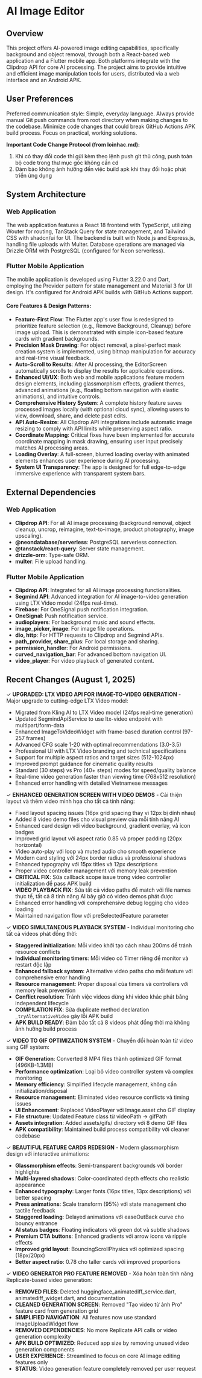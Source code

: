 # AI Image Editor

## Overview
This project offers AI-powered image editing capabilities, specifically background and object removal, through both a React-based web application and a Flutter mobile app. Both platforms integrate with the Clipdrop API for core AI processing. The project aims to provide intuitive and efficient image manipulation tools for users, distributed via a web interface and an Android APK.

## User Preferences
Preferred communication style: Simple, everyday language.
Always provide manual Git push commands from root directory when making changes to the codebase.
Minimize code changes that could break GitHub Actions APK build process.
Focus on practical, working solutions.

**Important Code Change Protocol (from loinhac.md):**
1. Khi có thay đổi code thí gửi kèm theo lệnh push git thủ công, push toàn bộ code trong thư mục gốc không cần cd
2. Đảm bảo không ảnh hưởng đến việc build apk khi thay đổi hoặc phát triển ứng dụng

## System Architecture

### Web Application
The web application features a React 18 frontend with TypeScript, utilizing Wouter for routing, TanStack Query for state management, and Tailwind CSS with shadcn/ui for UI. The backend is built with Node.js and Express.js, handling file uploads with Multer. Database operations are managed via Drizzle ORM with PostgreSQL (configured for Neon serverless).

### Flutter Mobile Application
The mobile application is developed using Flutter 3.22.0 and Dart, employing the Provider pattern for state management and Material 3 for UI design. It's configured for Android APK builds with GitHub Actions support.

#### Core Features & Design Patterns:
- **Feature-First Flow**: The Flutter app's user flow is redesigned to prioritize feature selection (e.g., Remove Background, Cleanup) before image upload. This is demonstrated with simple icon-based feature cards with gradient backgrounds.
- **Precision Mask Drawing**: For object removal, a pixel-perfect mask creation system is implemented, using bitmap manipulation for accuracy and real-time visual feedback.
- **Auto-Scroll to Results**: After AI processing, the EditorScreen automatically scrolls to display the results for applicable operations.
- **Enhanced UI/UX**: Both web and mobile applications feature modern design elements, including glassmorphism effects, gradient themes, advanced animations (e.g., floating bottom navigation with elastic animations), and intuitive controls.
- **Comprehensive History System**: A complete history feature saves processed images locally (with optional cloud sync), allowing users to view, download, share, and delete past edits.
- **API Auto-Resize**: All Clipdrop API integrations include automatic image resizing to comply with API limits while preserving aspect ratio.
- **Coordinate Mapping**: Critical fixes have been implemented for accurate coordinate mapping in mask drawing, ensuring user input precisely matches AI processing areas.
- **Loading Overlay**: A full-screen, blurred loading overlay with animated elements enhances user experience during AI processing.
- **System UI Transparency**: The app is designed for full edge-to-edge immersive experience with transparent system bars.

## External Dependencies

### Web Application
- **Clipdrop API**: For all AI image processing (background removal, object cleanup, uncrop, reimagine, text-to-image, product photography, image upscaling).
- **@neondatabase/serverless**: PostgreSQL serverless connection.
- **@tanstack/react-query**: Server state management.
- **drizzle-orm**: Type-safe ORM.
- **multer**: File upload handling.

### Flutter Mobile Application
- **Clipdrop API**: Integrated for all AI image processing functionalities.
- **Segmind API**: Advanced integration for AI image-to-video generation using LTX Video model (24fps real-time).
- **Firebase**: For OneSignal push notification integration.
- **OneSignal**: Push notification service.
- **audioplayers**: For background music and sound effects.
- **image_picker, image**: For image file operations.
- **dio, http**: For HTTP requests to Clipdrop and Segmind APIs.
- **path_provider, share_plus**: For local storage and sharing.
- **permission_handler**: For Android permissions.
- **curved_navigation_bar**: For advanced bottom navigation UI.
- **video_player**: For video playback of generated content.

## Recent Changes (August 1, 2025)

✓ **UPGRADED: LTX VIDEO API FOR IMAGE-TO-VIDEO GENERATION** - Major upgrade to cutting-edge LTX Video model:
  - Migrated from Kling AI to LTX Video model (24fps real-time generation)
  - Updated SegmindApiService to use ltx-video endpoint with multipart/form-data
  - Enhanced ImageToVideoWidget with frame-based duration control (97-257 frames)
  - Advanced CFG scale 1-20 with optimal recommendations (3.0-3.5)
  - Professional UI with LTX Video branding and technical specifications
  - Support for multiple aspect ratios and target sizes (512-1024px)
  - Improved prompt guidance for cinematic quality results
  - Standard (30 steps) vs Pro (40+ steps) modes for speed/quality balance
  - Real-time video generation faster than viewing time (768x512 resolution)
  - Enhanced error handling with detailed Vietnamese messages

✓ **ENHANCED GENERATION SCREEN WITH VIDEO DEMOS** - Cải thiện layout và thêm video minh họa cho tất cả tính năng:
  - Fixed layout spacing issues (16px grid spacing thay vì 12px bị dính nhau)
  - Added 8 video demo files cho visual preview của mỗi tính năng AI
  - Enhanced card design với video background, gradient overlay, và icon badges
  - Improved grid layout với aspect ratio 0.85 và proper padding (20px horizontal)
  - Video auto-play với loop và muted audio cho smooth experience
  - Modern card styling với 24px border radius và professional shadows
  - Enhanced typography với 15px titles và 12px descriptions
  - Proper video controller management với memory leak prevention
  - **CRITICAL FIX**: Sửa callback scope issue trong video controller initialization để pass APK build
  - **VIDEO PLAYBACK FIX**: Sửa tất cả video paths để match với file names thực tế, tất cả 8 tính năng AI bây giờ có video demos phát được
  - Enhanced error handling với comprehensive debug logging cho video loading
  - Maintained navigation flow với preSelectedFeature parameter

✓ **VIDEO SIMULTANEOUS PLAYBACK SYSTEM** - Individual monitoring cho tất cả videos phát đồng thời:
  - **Staggered initialization**: Mỗi video khởi tạo cách nhau 200ms để tránh resource conflicts
  - **Individual monitoring timers**: Mỗi video có Timer riêng để monitor và restart độc lập
  - **Enhanced fallback system**: Alternative video paths cho mỗi feature với comprehensive error handling
  - **Resource management**: Proper disposal của timers và controllers với memory leak prevention
  - **Conflict resolution**: Tránh việc videos dừng khi video khác phát bằng independent lifecycle
  - **COMPILATION FIX**: Sửa duplicate method declaration `_tryAlternativeVideo` gây lỗi APK build
  - **APK BUILD READY**: Đảm bảo tất cả 8 videos phát đồng thời mà không ảnh hưởng build process

✓ **VIDEO TO GIF OPTIMIZATION SYSTEM** - Chuyển đổi hoàn toàn từ video sang GIF system:
  - **GIF Generation**: Converted 8 MP4 files thành optimized GIF format (496KB-1.3MB)
  - **Performance optimization**: Loại bỏ video controller system và complex monitoring
  - **Memory efficiency**: Simplified lifecycle management, không cần initialization/disposal
  - **Resource management**: Eliminated video resource conflicts và timing issues  
  - **UI Enhancement**: Replaced VideoPlayer với Image.asset cho GIF display
  - **File structure**: Updated Feature class từ videoPath → gifPath
  - **Assets integration**: Added assets/gifs/ directory với 8 demo GIF files
  - **APK compatibility**: Maintained build process compatibility với cleaner codebase

✓ **BEAUTIFUL FEATURE CARDS REDESIGN** - Modern glassmorphism design với interactive animations:
  - **Glassmorphism effects**: Semi-transparent backgrounds với border highlights
  - **Multi-layered shadows**: Color-coordinated depth effects cho realistic appearance
  - **Enhanced typography**: Larger fonts (16px titles, 13px descriptions) với better spacing
  - **Press animations**: Scale transform (95%) với state management cho tactile feedback
  - **Staggered loading**: Delayed animations với easeOutBack curve cho bouncy entrance
  - **AI status badges**: Floating indicators với green dot và subtle shadows
  - **Premium CTA buttons**: Enhanced gradients với arrow icons và ripple effects
  - **Improved grid layout**: BouncingScrollPhysics với optimized spacing (18px/20px)
  - **Better aspect ratio**: 0.78 cho taller cards với improved proportions

✓ **VIDEO GENERATOR PRO FEATURE REMOVED** - Xóa hoàn toàn tính năng Replicate-based video generation:
  - **REMOVED FILES**: Deleted huggingface_animatediff_service.dart, animatediff_widget.dart, and documentation
  - **CLEANED GENERATION SCREEN**: Removed "Tạo video từ ảnh Pro" feature card from generation grid
  - **SIMPLIFIED NAVIGATION**: All features now use standard ImageUploadWidget flow
  - **REMOVED DEPENDENCIES**: No more Replicate API calls or video generation complexity
  - **APK BUILD OPTIMIZED**: Reduced app size by removing unused video generation components
  - **USER EXPERIENCE**: Streamlined to focus on core AI image editing features only
  - **STATUS**: Video generation feature completely removed per user request
